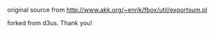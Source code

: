 original source from http://www.akk.org/~enrik/fbox/util/exportsum.pl

forked from d3us. Thank you!
